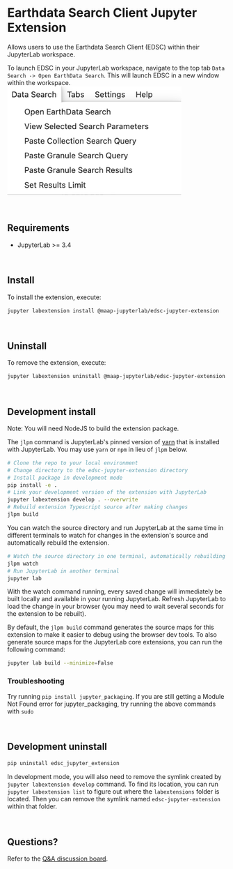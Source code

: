 # Earthdata Search Client Jupyter Extension

Allows users to use the Earthdata Search Client (EDSC) within their JupyterLab workspace.

To launch EDSC in your JupyterLab workspace, navigate to the top tab `Data Search -> Open EarthData Search`. This will launch EDSC in a new window within the workspace.
<img title="Data Search Menu" alt="Data Search Menu" src="./docs/img/dataSearchMenu.png" width="400">
  
&nbsp;
## Requirements

* JupyterLab >= 3.4
  
&nbsp;
## Install

To install the extension, execute:

```bash
jupyter labextension install @maap-jupyterlab/edsc-jupyter-extension
```
  
&nbsp;
## Uninstall

To remove the extension, execute:

```bash
jupyter labextension uninstall @maap-jupyterlab/edsc-jupyter-extension
```
  
&nbsp;
## Development install

Note: You will need NodeJS to build the extension package.

The `jlpm` command is JupyterLab's pinned version of
[yarn](https://yarnpkg.com/) that is installed with JupyterLab. You may use
`yarn` or `npm` in lieu of `jlpm` below.

```bash
# Clone the repo to your local environment
# Change directory to the edsc-jupyter-extension directory
# Install package in development mode
pip install -e .
# Link your development version of the extension with JupyterLab
jupyter labextension develop . --overwrite
# Rebuild extension Typescript source after making changes
jlpm build
```

You can watch the source directory and run JupyterLab at the same time in different terminals to watch for changes in the extension's source and automatically rebuild the extension.

```bash
# Watch the source directory in one terminal, automatically rebuilding when needed
jlpm watch
# Run JupyterLab in another terminal
jupyter lab
```

With the watch command running, every saved change will immediately be built locally and available in your running JupyterLab. Refresh JupyterLab to load the change in your browser (you may need to wait several seconds for the extension to be rebuilt).

By default, the `jlpm build` command generates the source maps for this extension to make it easier to debug using the browser dev tools. To also generate source maps for the JupyterLab core extensions, you can run the following command:

```bash
jupyter lab build --minimize=False
```

### Troubleshooting
Try running `pip install jupyter_packaging`. If you are still getting a Module Not Found error for jupyter_packaging, try running the above commands with `sudo`
  
&nbsp;
## Development uninstall

```bash
pip uninstall edsc_jupyter_extension
```

In development mode, you will also need to remove the symlink created by `jupyter labextension develop`
command. To find its location, you can run `jupyter labextension list` to figure out where the `labextensions`
folder is located. Then you can remove the symlink named `edsc-jupyter-extension` within that folder.
  
&nbsp;
## Questions?
Refer to the [Q&A discussion board](https://github.com/MAAP-Project/edsc-jupyter-extension/discussions/categories/q-a).